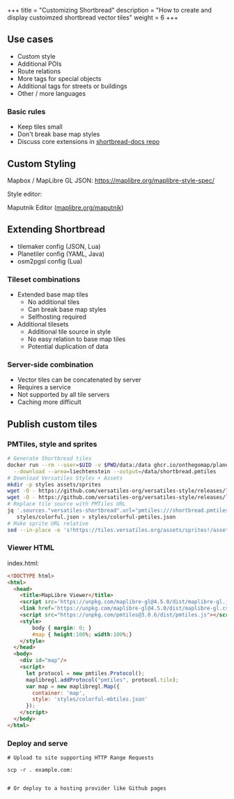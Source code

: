 +++
title = "Customizing Shortbread"
description = "How to create and display custoimzed shortbread vector tiles"
weight = 6
+++

## Use cases

* Custom style
* Additional POIs
* Route relations
* More tags for special objects
* Additional tags for streets or buildings
* Other / more languages

### Basic rules

* Keep tiles small
* Don't break base map styles
* Discuss core extensions in [shortbread-docs repo](https://github.com/shortbread-tiles/shortbread-docs)

## Custom Styling

Mapbox / MapLibre GL JSON: <https://maplibre.org/maplibre-style-spec/>

Style editor:

Maputnik Editor ([maplibre.org/maputnik](https://maplibre.org/maputnik/))

## Extending Shortbread

* tilemaker config (JSON, Lua)
* Planetiler config (YAML, Java)
* osm2pgsl config (Lua)

### Tileset combinations

* Extended base map tiles
  * No additional tiles
  * Can break base map styles
  * Selfhosting required
* Additional tilesets
  * Additional tile source in style
  * No easy relation to base map tiles
  * Potential duplication of data

### Server-side combination

* Vector tiles can be concatenated by server
* Requires a service
* Not supported by all tile servers
* Caching more difficult

## Publish custom tiles

### PMTiles, style and sprites

```bash
# Generate Shortbread tiles
docker run --rm --user=$UID -v $PWD/data:/data ghcr.io/onthegomap/planetiler shortbread.yml \
  --download --area=liechtenstein --output=/data/shortbread.pmtiles
# Download Versatiles Styles + Assets
mkdir -p styles assets/sprites
wget -O - https://github.com/versatiles-org/versatiles-style/releases/latest/download/styles.tar.gz | tar xz -C styles
wget -O - https://github.com/versatiles-org/versatiles-style/releases/latest/download/sprites.tar.gz | tar xz -C assets/sprites
# Replace tile source with PMTiles URL
jq '.sources."versatiles-shortbread".url="pmtiles:///shortbread.pmtiles" | del(.sources."versatiles-shortbread".tiles)' \
   styles/colorful.json > styles/colorful-pmtiles.json
# Make sprite URL relative
sed --in-place -e 's!https://tiles.versatiles.org/assets/sprites!/assets/sprites!g' styles/*.json
```

### Viewer HTML

index.html:
```html
<!DOCTYPE html>
<html>
  <head>
    <title>MapLibre Viewer</title>
    <script src='https://unpkg.com/maplibre-gl@4.5.0/dist/maplibre-gl.js'></script>
    <link href='https://unpkg.com/maplibre-gl@4.5.0/dist/maplibre-gl.css' rel='stylesheet' />
    <script src="https://unpkg.com/pmtiles@3.0.6/dist/pmtiles.js"></script>
    <style>
        body { margin: 0; }
        #map { height:100%; width:100%;}
    </style>
  </head>
  <body>
    <div id="map"/>
    <script>
      let protocol = new pmtiles.Protocol();
      maplibregl.addProtocol("pmtiles", protocol.tile);
      var map = new maplibregl.Map({
        container: 'map',
        style: 'styles/colorful-mbtiles.json'
      });
    </script>
  </body>
</html>
```

### Deploy and serve

```
# Upload to site supporting HTTP Range Requests

scp -r . example.com:


# Or deploy to a hosting provider like Github pages
```
